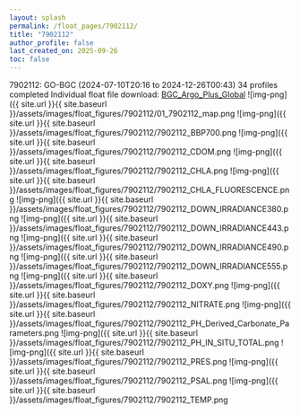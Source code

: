 ```yaml
---
layout: splash
permalink: /float_pages/7902112/
title: "7902112"
author_profile: false
last_created_on: 2025-09-26
toc: false
---
```

 
7902112: GO-BGC (2024-07-10T20:16 to 2024-12-26T00:43)
34 profiles completed
Individual float file download: [BGC_Argo_Plus_Global](https://ftp.soest.hawaii.edu/bgc_argo_plus/Individual_Floats/outliers_removed/7902112_Sprof_processed.nc)
![img-png]({{ site.url }}{{ site.baseurl }}/assets/images/float_figures/7902112/01_7902112_map.png
![img-png]({{ site.url }}{{ site.baseurl }}/assets/images/float_figures/7902112/7902112_BBP700.png
![img-png]({{ site.url }}{{ site.baseurl }}/assets/images/float_figures/7902112/7902112_CDOM.png
![img-png]({{ site.url }}{{ site.baseurl }}/assets/images/float_figures/7902112/7902112_CHLA.png
![img-png]({{ site.url }}{{ site.baseurl }}/assets/images/float_figures/7902112/7902112_CHLA_FLUORESCENCE.png
![img-png]({{ site.url }}{{ site.baseurl }}/assets/images/float_figures/7902112/7902112_DOWN_IRRADIANCE380.png
![img-png]({{ site.url }}{{ site.baseurl }}/assets/images/float_figures/7902112/7902112_DOWN_IRRADIANCE443.png
![img-png]({{ site.url }}{{ site.baseurl }}/assets/images/float_figures/7902112/7902112_DOWN_IRRADIANCE490.png
![img-png]({{ site.url }}{{ site.baseurl }}/assets/images/float_figures/7902112/7902112_DOWN_IRRADIANCE555.png
![img-png]({{ site.url }}{{ site.baseurl }}/assets/images/float_figures/7902112/7902112_DOXY.png
![img-png]({{ site.url }}{{ site.baseurl }}/assets/images/float_figures/7902112/7902112_NITRATE.png
![img-png]({{ site.url }}{{ site.baseurl }}/assets/images/float_figures/7902112/7902112_PH_Derived_Carbonate_Parameters.png
![img-png]({{ site.url }}{{ site.baseurl }}/assets/images/float_figures/7902112/7902112_PH_IN_SITU_TOTAL.png
![img-png]({{ site.url }}{{ site.baseurl }}/assets/images/float_figures/7902112/7902112_PRES.png
![img-png]({{ site.url }}{{ site.baseurl }}/assets/images/float_figures/7902112/7902112_PSAL.png
![img-png]({{ site.url }}{{ site.baseurl }}/assets/images/float_figures/7902112/7902112_TEMP.png
